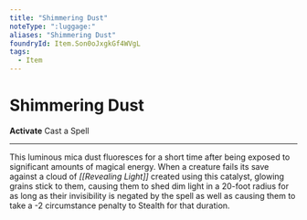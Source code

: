 ```yaml
---
title: "Shimmering Dust"
noteType: ":luggage:"
aliases: "Shimmering Dust"
foundryId: Item.Son0oJxgkGf4WVgL
tags:
  - Item
---
```


# Shimmering Dust

**Activate** Cast a Spell

* * *

This luminous mica dust fluoresces for a short time after being exposed to significant amounts of magical energy. When a creature fails its save against a cloud of _[[Revealing Light]]_ created using this catalyst, glowing grains stick to them, causing them to shed dim light in a 20-foot radius for as long as their invisibility is negated by the spell as well as causing them to take a -2 circumstance penalty to Stealth for that duration.
